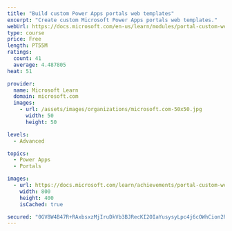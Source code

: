 ```yaml
---
title: "Build custom Power Apps portals web templates"
excerpt: "Create custom Microsoft Power Apps portals web templates."
webUrl: https://docs.microsoft.com/en-us/learn/modules/portal-custom-web/
type: course
price: Free
length: PT55M
ratings:
  count: 41
  average: 4.487805
heat: 51

provider:
  name: Microsoft Learn
  domain: microsoft.com
  images:
    - url: /assets/images/organizations/microsoft.com-50x50.jpg
      width: 50
      height: 50

levels:
  - Advanced

topics:
  - Power Apps
  - Portals

images:
  - url: https://docs.microsoft.com/learn/achievements/portal-custom-web-social.png
    width: 800
    height: 400
    isCached: true

secured: "0GV8W4B47R+RAxbsxzMjIruDkVb3BJRecKI2OIaYusysyLpc4j6cOWhCion2R6s4w+IgoXwGjKcKqOsi66aK7EoPM8bVUrLTwauS1cojyb7ZD4d0x0J1WKIe2I5z+/et3g8Cg2FtFnjo1GVglClYQeI+MHiOmzN+4tmOvc9+6l0F03WYoiFgKoooE+8zUM30LeMlTZbASv5Su3klEnnzL+LPPtOVuK+Rkm2uvDMETCn3UGrcV8qPhsK8DqEOekwUV6LSBPydD1OJTMiF+BYvv2Rx8CNjt3+2ig700INmkSs/n8hzyIaY3z/zIELwTRbQPEtID+7fUy+YWMOclZdlBMeIbIiu7d0o9SSTp+XueitTcMQtjQ9kaWEs1jLtq9r7wCLKKuIYr+6aQCFPxpacEA==;L5at65uIGKGQi55JK9Nq/A=="
---
```


